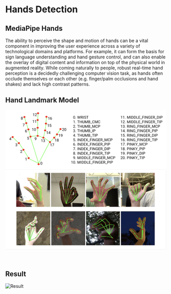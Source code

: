 # Hands Detection

## MediaPipe Hands

The ability to perceive the shape and motion of hands can be a vital component in improving the user experience across a variety of technological domains and platforms. For example, it can form the basis for sign language understanding and hand gesture control, and can also enable the overlay of digital content and information on top of the physical world in augmented reality. While coming naturally to people, robust real-time hand perception is a decidedly challenging computer vision task, as hands often occlude themselves or each other (e.g. finger/palm occlusions and hand shakes) and lack high contrast patterns.

## Hand Landmark Model

![1](images/1.png)
![2](images/2.png)

<br>

## Result 
![Result](images/3.png)
